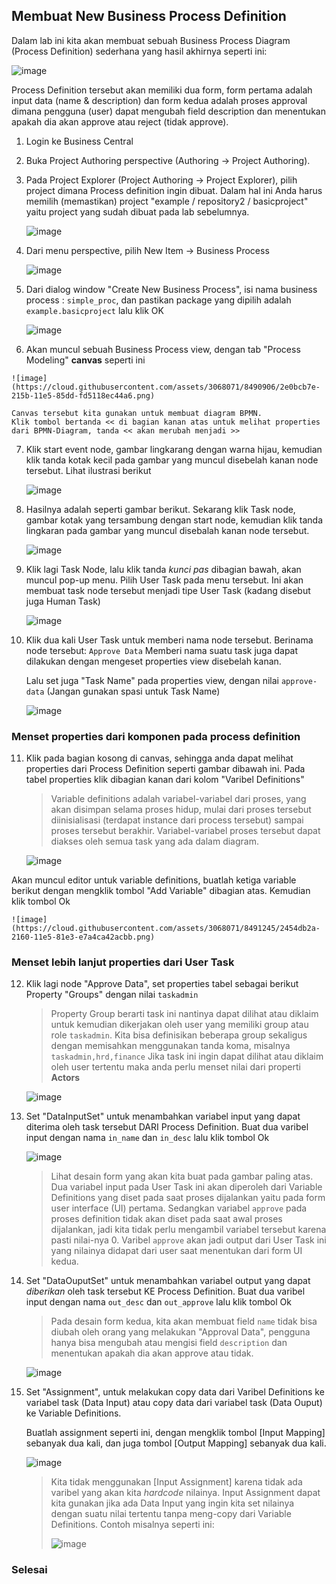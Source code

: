 ## Membuat New Business Process Definition

Dalam lab ini kita akan membuat sebuah Business Process Diagram (Process Definition) sederhana yang hasil akhirnya seperti ini:

![image](https://cloud.githubusercontent.com/assets/3068071/8491337/ee93c63a-2160-11e5-913c-30e45cbaee95.png)

Process Definition tersebut akan memiliki dua form, form pertama adalah input data (name & description) dan form kedua adalah proses approval dimana pengguna (user) dapat mengubah field description dan menentukan apakah dia akan approve atau reject (tidak approve).

1.  Login ke Business Central
2.  Buka Project Authoring perspective (Authoring → Project Authoring).
3.  Pada Project Explorer (Project Authoring → Project Explorer), pilih project dimana Process definition ingin dibuat.
    Dalam hal ini Anda harus memilih (memastikan) project "example / repository2 / basicproject" yaitu project yang sudah dibuat pada lab sebelumnya.
   
    ![image](https://cloud.githubusercontent.com/assets/3068071/8490833/c7356578-2159-11e5-81e4-2795360f4eb8.png)

4.  Dari menu perspective, pilih New Item → Business Process   
   
    ![image](https://cloud.githubusercontent.com/assets/3068071/8490859/3d40a250-215a-11e5-8370-f65abc7ca182.png)
   
5.  Dari dialog window "Create New Business Process", isi nama business process : `simple_proc`, dan pastikan package yang dipilih adalah `example.basicproject` lalu klik OK
    
    ![image](https://cloud.githubusercontent.com/assets/3068071/8490872/6970ab22-215a-11e5-9f3e-4f1feec56dbf.png)
    
6.   Akan muncul sebuah Business Process view, dengan tab "Process Modeling" **canvas** seperti ini
    
    ![image](https://cloud.githubusercontent.com/assets/3068071/8490906/2e0bcb7e-215b-11e5-85dd-fd5118ec44a6.png)
    
    Canvas tersebut kita gunakan untuk membuat diagram BPMN.
    Klik tombol bertanda << di bagian kanan atas untuk melihat properties dari BPMN-Diagram, tanda << akan merubah menjadi >>
    
7. Klik start event node, gambar lingkarang dengan warna hijau, kemudian klik tanda kotak kecil pada gambar yang muncul disebelah kanan node tersebut. Lihat ilustrasi berikut
    
    ![image](https://cloud.githubusercontent.com/assets/3068071/8490930/abeb08de-215b-11e5-836f-8d521d60ac7b.png)
    
8. Hasilnya adalah seperti gambar berikut. Sekarang klik Task node, gambar kotak yang tersambung dengan start node, kemudian klik tanda lingkaran pada gambar yang muncul disebalah kanan node tersebut.
    
    ![image](https://cloud.githubusercontent.com/assets/3068071/8490965/644a54fc-215c-11e5-9676-4570c24f8a8e.png)
    
9.  Klik lagi Task Node, lalu klik tanda _kunci pas_ dibagian bawah, akan muncul pop-up menu. Pilih User Task pada menu tersebut. Ini akan membuat task node tersebut menjadi tipe User Task (kadang disebut juga Human Task)
   
    ![image](https://cloud.githubusercontent.com/assets/3068071/8491000/02ce18de-215d-11e5-9b17-2b343d4c59d2.png)
   
10. Klik dua kali User Task untuk memberi nama node tersebut. Berinama node tersebut: `Approve Data`
    Memberi nama suatu task juga dapat dilakukan dengan mengeset properties view disebelah kanan.
    
    Lalu set juga "Task Name" pada properties view, dengan nilai `approve-data` (Jangan gunakan spasi untuk Task Name)
    
    ![image](https://cloud.githubusercontent.com/assets/3068071/8491107/74b5f20e-215e-11e5-9ccd-11299f7ed82e.png)
    
### Menset properties dari komponen pada process definition

11. Klik pada bagian kosong di canvas, sehingga anda dapat melihat properties dari Process Definition seperti gambar dibawah ini. Pada tabel properties klik dibagian kanan dari kolom "Varibel Definitions"

    > Variable definitions adalah variabel-variabel dari proses, yang akan disimpan selama proses hidup, mulai dari proses tersebut diinisialisasi (terdapat instance dari process tersebut) sampai proses tersebut berakhir.
    > Variabel-variabel proses tersebut dapat diakses oleh semua task yang ada dalam diagram.
    
    ![image](https://cloud.githubusercontent.com/assets/3068071/8491173/80bf9df6-215f-11e5-8a35-0277aee8fb0f.png)
    
  Akan muncul editor untuk variable definitions, buatlah ketiga variable berikut dengan mengklik tombol "Add Variable" dibagian atas. Kemudian klik tombol Ok
    
    ![image](https://cloud.githubusercontent.com/assets/3068071/8491245/2454db2a-2160-11e5-81e3-e7a4ca42acbb.png)
    
    
### Menset lebih lanjut properties dari User Task    
    
12. Klik lagi node "Approve Data", set properties tabel sebagai berikut 
    Property "Groups" dengan nilai `taskadmin`

    > Property Group berarti task ini nantinya dapat dilihat atau diklaim untuk kemudian dikerjakan oleh user yang memiliki group atau role `taskadmin`. Kita bisa definisikan beberapa group sekaligus dengan memisahkan menggunakan tanda koma, misalnya `taskadmin,hrd,finance`
    > Jika task ini ingin dapat dilihat atau diklaim oleh user tertentu maka anda perlu menset nilai dari properti **Actors**
    
    ![image](https://cloud.githubusercontent.com/assets/3068071/8491430/a1f84c9a-2162-11e5-9c50-417e38a9ed9e.png)
    
13. Set "DataInputSet" untuk menambahkan variabel input yang dapat diterima oleh task tersebut DARI Process Definition.
    Buat dua varibel input dengan nama `in_name` dan `in_desc` lalu klik tombol Ok
    
    ![image](https://cloud.githubusercontent.com/assets/3068071/8491450/ef0df836-2162-11e5-8698-4c2f3d0d96b0.png)
    
    > Lihat desain form yang akan kita buat pada gambar paling atas.
    > Dua variabel input pada User Task ini akan diperoleh dari Variable Definitions yang diset pada saat proses dijalankan yaitu pada form user interface (UI) pertama.
    > Sedangkan variabel `approve` pada proses definition tidak akan diset pada saat awal proses dijalankan, jadi kita tidak perlu mengambil variabel tersebut karena pasti nilai-nya 0. Varibel `approve` akan jadi output dari User Task ini yang nilainya didapat dari user saat menentukan dari form UI kedua.


14. Set "DataOuputSet" untuk menambahkan variabel output yang dapat _diberikan_ oleh task tersebut KE Process Definition.
    Buat dua varibel input dengan nama `out_desc` dan `out_approve` lalu klik tombol Ok
    
    > Pada desain form kedua, kita akan membuat field `name` tidak bisa diubah oleh orang yang melakukan "Approval Data", pengguna hanya bisa mengubah atau mengisi field `description` dan menentukan apakah dia akan approve atau tidak.
    
    ![image](https://cloud.githubusercontent.com/assets/3068071/8491470/693689de-2163-11e5-8826-f5bd4770d66f.png)
    
15. Set "Assignment", untuk melakukan copy data dari Varibel Definitions ke variabel task (Data Input) atau copy data dari variabel task (Data Ouput) ke Variable Definitions.
    
    Buatlah assignment seperti ini, dengan mengklik tombol [Input Mapping] sebanyak dua kali, dan juga tombol [Output Mapping] sebanyak dua kali.
    
    ![image](https://cloud.githubusercontent.com/assets/3068071/8491535/032c82f4-2165-11e5-921c-9fecf4c6389c.png)
    
    > Kita tidak menggunakan [Input Assignment] karena tidak ada varibel yang akan kita _hardcode_ nilainya.
    Input Assignment dapat kita gunakan jika ada Data Input yang ingin kita set nilainya dengan suatu nilai tertentu tanpa meng-copy dari Variable Definitions. Contoh misalnya seperti ini:
    >
    > ![image](https://cloud.githubusercontent.com/assets/3068071/8491600/94939808-2166-11e5-848f-3d1b2ef100cb.png)


### Selesai
    
